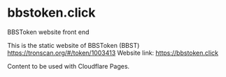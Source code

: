 # bbstoken.click
BBSToken website front end

This is the static website of BBSToken (BBST) https://tronscan.org/#/token/1003413
Website link: https://bbstoken.click

Content to be used with Cloudflare Pages.
